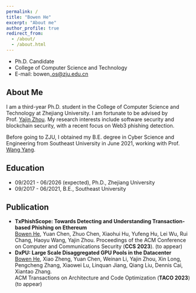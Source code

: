```yaml
---
permalink: /
title: "Bowen He"
excerpt: "About me"
author_profile: true
redirect_from: 
  - /about/
  - /about.html
---
```


- Ph.D. Candidate
- College of Computer Science and Technology
- E-mail: bowen\_os@zju.edu.cn

## About Me
I am a third-year Ph.D. student in the College of Computer Science and Technology at Zhejiang University. I am fortunate to be advised by Prof. [Yajin Zhou](https://yajin.org/). My research interests include software security and blockchain security, with a recent focus on Web3 phishing detection.

Before going to ZJU, I obtained my B.E. degree in Cyber Science and Engineering from Southeast University in June 2021, working with Prof. [Wang Yang](https://cyber.seu.edu.cn/yw1/list.htm).


## Education
- 09/2021 - 06/2026 (expected), Ph.D., Zhejiang University  
- 09/2017 - 06/2021, B.E., Southeast University

## Publication
- **TxPhishScope: Towards Detecting and Understanding Transaction-based Phishing on Ethereum**  
  <u>Bowen He</u>, Yuan Chen, Zhuo Chen, Xiaohui Hu, Yufeng Hu, Lei Wu, Rui Chang, Haoyu Wang, Yajin Zhou. 
  Proceedings of the ACM Conference on Computer and Communications Security (**CCS 2023**). (to appear)
- **DxPU: Large Scale Disaggregated GPU Pools in the Datacenter**  
  <u>Bowen He</u>, Xiao Zheng, Yuan Chen, Weinan Li, Yajin Zhou, Xin Long, Pengcheng Zhang, Xiaowei Lu, Linquan Jiang, Qiang Liu, Dennis Cai, Xiantao Zhang.  
  ACM Transactions on Architecture and Code Optimization (**TACO 2023**) (to appear)
